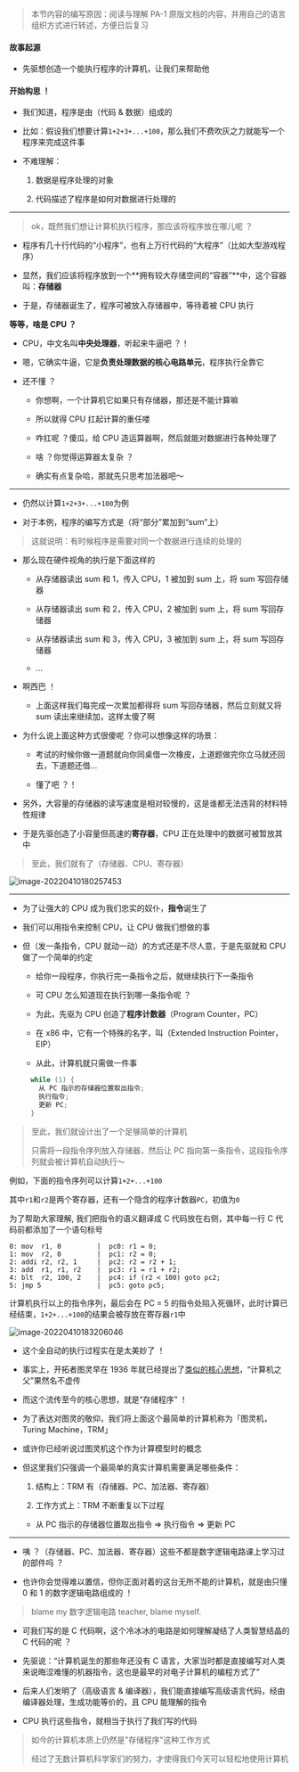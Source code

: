 > 本节内容的编写原因：阅读与理解 PA-1 原版文档的内容，并用自己的语言组织方式进行转述，方便日后复习

#### 故事起源

- 先驱想创造一个能执行程序的计算机，让我们来帮助他

#### 开始构思 ！

- 我们知道，程序是由（代码 & 数据）组成的

- 比如：假设我们想要计算`1+2+3+...+100`，那么我们不费吹灰之力就能写一个程序来完成这件事

- 不难理解：

  1. 数据是程序处理的对象

  2. 代码描述了程序是如何对数据进行处理的

---

> ok，既然我们想让计算机执行程序，那应该将程序放在哪儿呢 ？

- 程序有几十行代码的“小程序”，也有上万行代码的“大程序”（比如大型游戏程序）

- 显然，我们应该将程序放到一个**拥有较大存储空间的“容器”**中，这个容器叫：**存储器**

- 于是，存储器诞生了，程序可被放入存储器中，等待着被 CPU 执行

**等等，啥是 CPU ？**

- CPU，中文名叫**中央处理器**，听起来牛逼吧 ？！

- 嗯，它确实牛逼，它是**负责处理数据的核心电路单元**，程序执行全靠它

- 还不懂 ？

  - 你想啊，一个计算机它如果只有存储器，那还是不能计算嘛
  
  - 所以就得 CPU 扛起计算的重任喽
  
  - 咋扛呢 ？傻瓜，给 CPU 造运算器啊，然后就能对数据进行各种处理了

  - 啥 ？你觉得运算器太复杂 ？

  - 确实有点复杂哈，那就先只思考加法器吧～

---

- 仍然以计算`1+2+3+...+100`为例

- 对于本例，程序的编写方式是（将“部分”累加到“sum”上）

> 这就说明：有时候程序是需要对同一个数据进行连续的处理的

- 那么现在硬件视角的执行是下面这样的

  - 从存储器读出 sum 和 1，传入 CPU，1 被加到 sum 上，将 sum 写回存储器

  - 从存储器读出 sum 和 2，传入 CPU，2 被加到 sum 上，将 sum 写回存储器

  - 从存储器读出 sum 和 3，传入 CPU，3 被加到 sum 上，将 sum 写回存储器

  - ...

- 啊西巴 ！

  - 上面这样我们每完成一次累加都得将 sum 写回存储器，然后立刻就又将 sum 读出来继续加，这样太傻了啊

- 为什么说上面这种方式很傻呢 ？你可以想像这样的场景：

  - 考试的时候你做一道题就向你同桌借一次橡皮，上道题做完你立马就还回去，下道题还借...

  - 懂了吧 ？！

- 另外，大容量的存储器的读写速度是相对较慢的，这是谁都无法违背的材料特性规律

- 于是先驱创造了小容量但高速的**寄存器**，CPU 正在处理中的数据可被暂放其中

> 至此，我们就有了（存储器、CPU、寄存器）

![image-20220410180257453](https://aliyun-oss-lpj.oss-cn-qingdao.aliyuncs.com/images/by-picgo/image-20220410180257453.png)

---

- 为了让强大的 CPU 成为我们忠实的奴仆，**指令**诞生了

- 我们可以用指令来控制 CPU，让 CPU 做我们想做的事

- 但（发一条指令，CPU 就动一动）的方式还是不尽人意，于是先驱就和 CPU 做了一个简单的约定

  - 给你一段程序，你执行完一条指令之后，就继续执行下一条指令

  - 可 CPU 怎么知道现在执行到哪一条指令呢 ？

  - 为此，先驱为 CPU 创造了**程序计数器**（Program Counter，PC）

  - 在 x86 中，它有一个特殊的名字，叫（Extended Instruction Pointer，EIP）

  - 从此，计算机就只需做一件事

  ```c
    while (1) {
      从 PC 指示的存储器位置取出指令;
      执行指令;
      更新 PC;
    }
  ```

> 至此，我们就设计出了一个足够简单的计算机
>
> 只需将一段指令序列放入存储器，然后让 PC 指向第一条指令，这段指令序列就会被计算机自动执行～

例如，下面的指令序列可以计算`1+2+...+100`

其中`r1`和`r2`是两个寄存器，还有一个隐含的程序计数器`PC`，初值为`0`

为了帮助大家理解, 我们把指令的语义翻译成 C 代码放在右侧，其中每一行 C 代码前都添加了一个语句标号

```
0: mov  r1, 0         |  pc0: r1 = 0;
1: mov  r2, 0         |  pc1: r2 = 0;
2: addi r2, r2, 1     |  pc2: r2 = r2 + 1;
3: add  r1, r1, r2    |  pc3: r1 = r1 + r2;
4: blt  r2, 100, 2    |  pc4: if (r2 < 100) goto pc2;
5: jmp 5              |  pc5: goto pc5;
```

计算机执行以上的指令序列，最后会在 PC = 5 的指令处陷入死循环，此时计算已经结束，`1+2+...+100`的结果会被存放在寄存器`r1`中

![image-20220410183206046](https://aliyun-oss-lpj.oss-cn-qingdao.aliyuncs.com/images/by-picgo/image-20220410183206046.png)

- 这个全自动的执行过程实在是太美妙了 ！

- 事实上，开拓者图灵早在 1936 年就已经提出了[类似的核心思想](https://en.wikipedia.org/wiki/Universal_Turing_machine/)，“计算机之父”果然名不虚传

- 而这个流传至今的核心思想，就是“存储程序” ！

- 为了表达对图灵的敬仰，我们将上面这个最简单的计算机称为「图灵机，Turing Machine，TRM」

- 或许你已经听说过图灵机这个作为计算模型时的概念

- 但这里我们只强调一个最简单的真实计算机需要满足哪些条件：

  1. 结构上：TRM 有（存储器、PC、加法器、寄存器）

  2. 工作方式上：TRM 不断重复以下过程

  - 从 PC 指示的存储器位置取出指令 => 执行指令 => 更新 PC

---

- 咦 ？（存储器、PC、加法器、寄存器）这些不都是数字逻辑电路课上学习过的部件吗 ？

- 也许你会觉得难以置信，但你正面对着的这台无所不能的计算机，就是由只懂 0 和 1 的数字逻辑电路组成的 ！

> blame my 数字逻辑电路 teacher, blame myself.

- 可我们写的是 C 代码啊，这个冷冰冰的电路是如何理解凝结了人类智慧结晶的 C 代码的呢 ？

- 先驱说：“计算机诞生的那些年还没有 C 语言，大家当时都是直接编写对人类来说晦涩难懂的机器指令，这也是最早的对电子计算机的编程方式了”

- 后来人们发明了（高级语言 & 编译器），我们能直接编写高级语言代码，经由编译器处理，生成功能等价的，且 CPU 能理解的指令

- CPU 执行这些指令，就相当于执行了我们写的代码

> 如今的计算机本质上仍然是"存储程序"这种工作方式
>
> 经过了无数计算机科学家们的努力，才使得我们今天可以轻松地使用计算机
